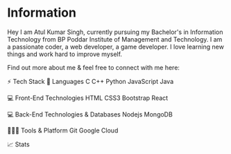 # Information
Hey I am Atul Kumar Singh, currently pursuing my Bachelor's in Information Technology from BP Poddar Institute of Management and Technology. I am a passionate coder, a web developer, a game developer. I love learning new things and work hard to improve myself.

Find out more about me & feel free to connect with me here:

⚡ Tech Stack
🚀 Languages
C C++ Python JavaScript Java

💻 Front-End Technologies
HTML CSS3 Bootstrap React

💻 Back-End Technologies & Databases
Nodejs MongoDB

🧑🏻‍💻 Tools & Platform
Git Google Cloud

📈 Stats


